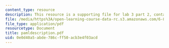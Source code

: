 ```yaml
---
content_type: resource
description: This resource is a supporting file for lab 3 part 2, contains PAML description.
file: /media/https%3A/open-learning-course-data-rc.s3.amazonaws.com/6-877j-computational-evolutionary-biology-fall-2005/0e0d40a5abde786cff50acb3e4f03acd_pamldescription.pdf
file_type: application/pdf
resourcetype: Document
title: pamldescription.pdf
uid: 0e0d40a5-abde-786c-ff50-acb3e4f03acd
---
```

